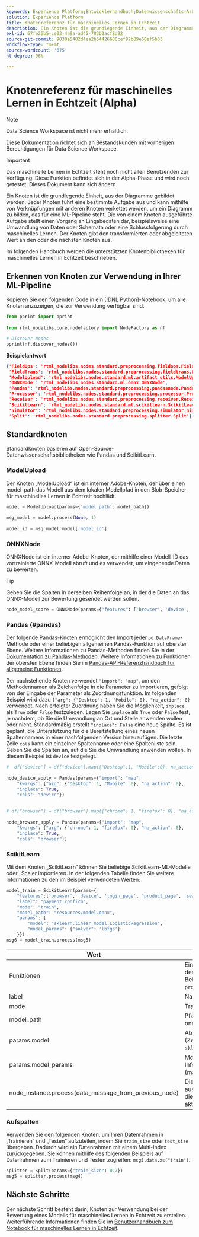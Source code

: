 ```yaml
---
keywords: Experience Platform;Entwicklerhandbuch;Datenwissenschafts-Arbeitsbereich;beliebte Themen;maschinelles Lernen in Echtzeit;Knotenreferenz;
solution: Experience Platform
title: Knotenreferennz für maschinelles Lernen in Echtzeit
description: Ein Knoten ist die grundlegende Einheit, aus der Diagramme gebildet werden. Jeder Knoten führt eine bestimmte Aufgabe aus und kann mithilfe von Verknüpfungen mit anderen Knoten verkettet werden, um ein Diagramm zu bilden, das für eine ML-Pipeline steht. Die von einem Knoten ausgeführte Aufgabe stellt einen Vorgang an Eingabedaten dar, beispielsweise eine Umwandlung von Daten oder Schemata oder eine Schlussfolgerung durch maschinelles Lernen. Der Knoten gibt den transformierten oder abgeleiteten Wert an den oder die nächsten Knoten aus.
exl-id: 67fe26b5-ce03-4a9a-ad45-783b2acf8d92
source-git-commit: 9030a5482d4ea2b54426680cef92b89e68ef5b33
workflow-type: tm+mt
source-wordcount: '675'
ht-degree: 96%

---
```


# Knotenreferenz für maschinelles Lernen in Echtzeit (Alpha)

>[!NOTE]
>
>Data Science Workspace ist nicht mehr erhältlich.
>
>Diese Dokumentation richtet sich an Bestandskunden mit vorherigen Berechtigungen für Data Science Workspace.

>[!IMPORTANT]
>
>Das maschinelle Lernen in Echtzeit steht noch nicht allen Benutzenden zur Verfügung. Diese Funktion befindet sich in der Alpha-Phase und wird noch getestet. Dieses Dokument kann sich ändern.

Ein Knoten ist die grundlegende Einheit, aus der Diagramme gebildet werden. Jeder Knoten führt eine bestimmte Aufgabe aus und kann mithilfe von Verknüpfungen mit anderen Knoten verkettet werden, um ein Diagramm zu bilden, das für eine ML-Pipeline steht. Die von einem Knoten ausgeführte Aufgabe stellt einen Vorgang an Eingabedaten dar, beispielsweise eine Umwandlung von Daten oder Schemata oder eine Schlussfolgerung durch maschinelles Lernen. Der Knoten gibt den transformierten oder abgeleiteten Wert an den oder die nächsten Knoten aus.

Im folgenden Handbuch werden die unterstützten Knotenbibliotheken für maschinelles Lernen in Echtzeit beschrieben.

## Erkennen von Knoten zur Verwendung in Ihrer ML-Pipeline

Kopieren Sie den folgenden Code in ein [!DNL Python]-Notebook, um alle Knoten anzuzeigen, die zur Verwendung verfügbar sind.

```python
from pprint import pprint
 
from rtml_nodelibs.core.nodefactory import NodeFactory as nf
```

```python
# Discover Nodes
pprint(nf.discover_nodes())
```

**Beispielantwort**

```json
{'FieldOps': 'rtml_nodelibs.nodes.standard.preprocessing.fieldops.FieldOps',
 'FieldTrans': 'rtml_nodelibs.nodes.standard.preprocessing.fieldtrans.FieldTrans',
 'ModelUpload': 'rtml_nodelibs.nodes.standard.ml.artifact_utils.ModelUpload',
 'ONNXNode': 'rtml_nodelibs.nodes.standard.ml.onnx.ONNXNode',
 'Pandas': 'rtml_nodelibs.nodes.standard.preprocessing.pandasnode.Pandas',
 'Processor': 'rtml_nodelibs.nodes.standard.preprocessing.processor.Processor',
 'Receiver': 'rtml_nodelibs.nodes.standard.preprocessing.receiver.Receiver',
 'ScikitLearn': 'rtml_nodelibs.nodes.standard.ml.scikitlearn.ScikitLearn',
 'Simulator': 'rtml_nodelibs.nodes.standard.preprocessing.simulator.Simulator',
 'Split': 'rtml_nodelibs.nodes.standard.preprocessing.splitter.Split'}
```

## Standardknoten

Standardknoten basieren auf Open-Source-Datenwissenschaftsbibliotheken wie Pandas und ScikitLearn.

### ModelUpload

Der Knoten „ModelUpload“ ist ein interner Adobe-Knoten, der über einen model_path das Modell aus dem lokalen Modellpfad in den Blob-Speicher für maschinelles Lernen in Echtzeit hochlädt.

```python
model = ModelUpload(params={'model_path': model_path})
  
msg_model = model.process(None, 1)
  
model_id = msg_model.model['model_id']
```

### ONNXNode

ONNXNode ist ein interner Adobe-Knoten, der mithilfe einer Modell-ID das vortrainierte ONNX-Modell abruft und es verwendet, um eingehende Daten zu bewerten.

>[!TIP]
>
>Geben Sie die Spalten in derselben Reihenfolge an, in der die Daten an das ONNX-Modell zur Bewertung gesendet werden sollen.

```python
node_model_score = ONNXNode(params={"features": ['browser', 'device', 'login_page', 'product_page', 'search_page'], "model_id": model_id})
```

### Pandas {#pandas}

Der folgende Pandas-Knoten ermöglicht den Import jeder `pd.DataFrame`-Methode oder einer beliebigen allgemeinen Pandas-Funktion auf oberster Ebene. Weitere Informationen zu Pandas-Methoden finden Sie in der [Dokumentation zu Pandas-Methoden](https://pandas.pydata.org/pandas-docs/stable/reference/api/pandas.DataFrame.html). Weitere Informationen zu Funktionen der obersten Ebene finden Sie im [Pandas-API-Referenzhandbuch für allgemeine Funktionen](https://pandas.pydata.org/pandas-docs/stable/reference/general_functions.html).

Der nachstehende Knoten verwendet `"import": "map"`, um den Methodennamen als Zeichenfolge in die Parameter zu importieren, gefolgt von der Eingabe der Parameter als Zuordnungsfunktion. Im folgenden Beispiel wird dazu `{"arg": {"Desktop": 1, "Mobile": 0}, "na_action": 0}` verwendet. Nach erfolgter Zuordnung haben Sie die Möglichkeit, `inplace` als `True` oder `False` festzulegen. Legen Sie `inplace` als `True` oder `False` fest, je nachdem, ob Sie die Umwandlung an Ort und Stelle anwenden wollen oder nicht. Standardmäßig erstellt `"inplace": False` eine neue Spalte. Es ist geplant, die Unterstützung für die Bereitstellung eines neuen Spaltennamens in einer nachfolgenden Version hinzuzufügen. Die letzte Zeile `cols` kann ein einzelner Spaltenname oder eine Spaltenliste sein. Geben Sie die Spalten an, auf die Sie die Umwandlung anwenden wollen. In diesem Beispiel ist `device` festgelegt.

```python
#  df["device"] = df["device"].map({"Desktop":1, "Mobile":0}, na_action=0)
 
node_device_apply = Pandas(params={"import": "map",
    "kwargs": {"arg": {"Desktop": 1, "Mobile": 0}, "na_action": 0},
    "inplace": True,
    "cols": "device"})
 
 
# df["browser"] = df["browser"].map({"chrome": 1, "firefox": 0}, "na_action": 0})
 
node_browser_apply = Pandas(params={"import": "map",
    "kwargs": {"arg": {"chrome": 1, "firefox": 0}, "na_action": 0},
    "inplace": True,
    "cols": "browser"})
```

### ScikitLearn

Mit dem Knoten „ScikitLearn“ können Sie beliebige ScikitLearn-ML-Modelle oder -Scaler importieren. In der folgenden Tabelle finden Sie weitere Informationen zu den im Beispiel verwendeten Werten:

```python
model_train = ScikitLearn(params={
    "features":['browser', 'device', 'login_page', 'product_page', 'search_page'],
    "label": "payment_confirm",
    "mode": "train",
    "model_path": "resources/model.onnx",
    "params": {
        "model": "sklearn.linear_model.LogisticRegression",
        "model_params": {"solver": 'lbfgs'}
    }})
msg6 = model_train.process(msg5)
```

| Wert | Beschreibung |
| --- | --- |
| Funktionen | Eingabefunktionen für das Modell (Liste der Zeichenfolgen). <br> Beispiel: `browser`, `device`, `login_page`, `product_page`, `search_page` |
| label | Name der Zielspalte (Zeichenfolge). |
| mode | Trainieren/Testen (Zeichenfolge). |
| model_path | Pfad zum lokalen Speichermodell im onnx-Format. |
| params.model | Absoluter Importpfad zum Modell (Zeichenfolge), z. B.: `sklearn.linear_model.LogisticRegression`. |
| params.model_params | Modellhyperparameter (weitere Informationen in der [sklearn-API (map/dict)](https://scikit-learn.org/stable/modules/generated/sklearn.linear_model.LogisticRegression.html)-Dokumentation). |
| node_instance.process(data_message_from_previous_node) | Die Methode `process()` nimmt DataMsg aus dem vorherigen Knoten und wendet die Umwandlung an. Dies hängt vom aktuellen verwendeten Knoten ab. |

### Aufspalten

Verwenden Sie den folgenden Knoten, um Ihren Datenrahmen in „Trainieren“ und „Testen“ aufzuteilen, indem Sie `train_size` oder `test_size` übergeben. Dadurch wird ein Datenrahmen mit einem Multi-Index zurückgegeben. Sie können mithilfe des folgenden Beispiels auf Datenrahmen zum Trainieren und Testen zugreifen: `msg5.data.xs("train")`.

```python
splitter = Split(params={"train_size": 0.7})
msg5 = splitter.process(msg4)
```

## Nächste Schritte

Der nächste Schritt besteht darin, Knoten zur Verwendung bei der Bewertung eines Modells für maschinelles Lernen in Echtzeit zu erstellen. Weiterführende Informationen finden Sie im [Benutzerhandbuch zum Notebook für maschinelles Lernen in Echtzeit](./rtml-authoring-notebook.md).
